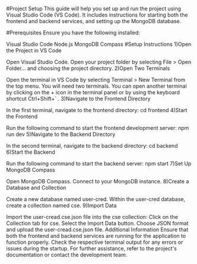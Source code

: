 #Project Setup
This guide will help you set up and run the project using Visual Studio Code (VS Code). It includes instructions for starting both the frontend and backend services, and setting up the MongoDB database.

#Prerequisites
Ensure you have the following installed:

Visual Studio Code
Node.js
MongoDB Compass
#Setup Instructions
1)Open the Project in VS Code

Open Visual Studio Code.
Open your project folder by selecting File > Open Folder... and choosing the project directory.
2)Open Two Terminals

Open the terminal in VS Code by selecting Terminal > New Terminal from the top menu.
You will need two terminals. You can open another terminal by clicking on the + icon in the terminal panel or by using the keyboard shortcut Ctrl+Shift+` .
3)Navigate to the Frontend Directory

In the first terminal, navigate to the frontend directory:
cd frontend
4)Start the Frontend

Run the following command to start the frontend development server:
npm run dev
5)Navigate to the Backend Directory

In the second terminal, navigate to the backend directory:
cd backend
6)Start the Backend

Run the following command to start the backend server:
npm start
7)Set Up MongoDB Compass

Open MongoDB Compass.
Connect to your MongoDB instance.
8)Create a Database and Collection

Create a new database named user-cred.
Within the user-cred database, create a collection named cse.
9)Import Data

Import the user-cread.cse.json file into the cse collection:
Click on the Collection tab for cse.
Select the Import Data button.
Choose JSON format and upload the user-cread.cse.json file.
Additional Information
Ensure that both the frontend and backend services are running for the application to function properly.
Check the respective terminal output for any errors or issues during the startup.
For further assistance, refer to the project's documentation or contact the development team.
